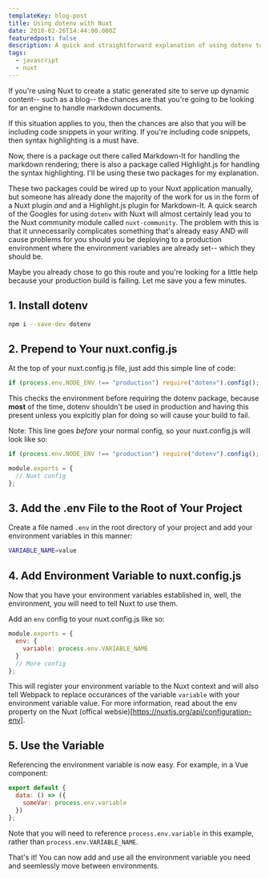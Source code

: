 ```yaml
---
templateKey: blog-post
title: Using dotenv with Nuxt
date: 2018-02-26T14:44:00.000Z
featuredpost: false
description: A quick and straightforward explanation of using dotenv to handle development environment variables while honoring production environments.
tags:
  - javascript
  - nuxt
---
```


If you're using Nuxt to create a static generated site to serve up dynamic content-- such as a blog-- the chances are that you're going to be looking for an engine to handle markdown documents.

If this situation applies to you, then the chances are also that you will be including code snippets in your writing. If you're including code snippets, then syntax highlighting is a must have.

Now, there is a package out there called Markdown-It for handling the markdown rendering; there is also a package called Highlight.js for handling the syntax highlighting. I'll be using these two packages for my explanation.

These two packages could be wired up to your Nuxt application manually, but someone has already done the majority of the work for us in the form of a Nuxt plugin _and_ and a Highlight.js plugin for Markdown-It.
A quick search of the Googles for using `dotenv` with Nuxt will almost certainly lead you to the Nuxt community module called `nuxt-community`.
The problem with this is that it unnecessarily complicates something that's already easy AND will cause problems for you should you be deploying to a production environment where the environment variables are already set-- which they should be.

Maybe you already chose to go this route and you're looking for a little help because your production build is failing. Let me save you a few minutes.

## 1. Install dotenv

```bash
npm i --save-dev dotenv
```

## 2. Prepend to Your nuxt.config.js

At the top of your nuxt.config.js file, just add this simple line of code:

```js
if (process.env.NODE_ENV !== "production") require("dotenv").config();
```

This checks the environment before requiring the dotenv package, because **most** of the time, dotenv shouldn't be used in production and having this present unless you explcitly plan for doing so will cause your build to fail.

Note: This line goes _before_ your normal config, so your nuxt.config.js will look like so:

```js
if (process.env.NODE_ENV !== "production") require("dotenv").config();

module.exports = {
  // Nuxt config
};
```

## 3. Add the .env File to the Root of Your Project

Create a file named `.env` in the root directory of your project and add your environment variables in this manner:

```bash
VARIABLE_NAME=value
```

## 4. Add Environment Variable to nuxt.config.js

Now that you have your environment variables established in, well, the environment, you will need to tell Nuxt to use them.

Add an `env` config to your nuxt.config.js like so:

```js
module.exports = {
  env: {
    variable: process.env.VARIABLE_NAME
  }
  // More config
};
```

This will register your environment variable to the Nuxt context and will also tell Webpack to replace occurances of the variable `variable` with your environment variable value. For more information, read about the env property on the Nuxt (offical websie)[https://nuxtjs.org/api/configuration-env].

## 5. Use the Variable

Referencing the environment variable is now easy. For example, in a Vue component:

```js
export default {
  data: () => ({
    someVar: process.env.variable
  })
};
```

Note that you will need to reference `process.env.variable` in this example, rather than `process.env.VARIABLE_NAME`.

That's it! You can now add and use all the environment variable you need and seemlessly move between environments.
